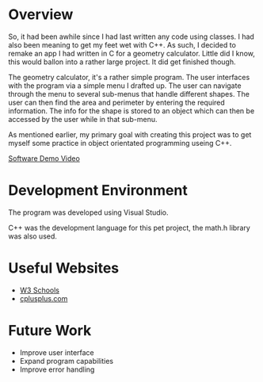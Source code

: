 # Overview

So, it had been awhile since I had last written any code using classes. I had also been meaning to get my 
feet wet with C++. As such, I decided to remake an app I had written in C for a geometry calculator.
Little did I know, this would ballon into a rather large project. It did get finished though. 

The geometry calculator, it's a rather simple program. The user interfaces with the program via a simple
menu I drafted up. The user can navigate through the menu to several sub-menus that handle different
shapes. The user can then find the area and perimeter by entering the required information. The info
for the shape is stored to an object which can then be accessed by the user while in that sub-menu. 

As mentioned earlier, my primary goal with creating this project was to get myself some practice in
object orientated programming useing C++.


[Software Demo Video](https://youtu.be/_UhiJsK9TBo)

# Development Environment

The program was developed using Visual Studio. 

C++ was the development language for this pet project, the math.h library was also used.

# Useful Websites


* [W3 Schools](https://www.w3schools.com/cpp/default.asp)
* [cplusplus.com](https://cplusplus.com/reference/cmath/)

# Future Work

* Improve user interface
* Expand program capabilities
* Improve error handling